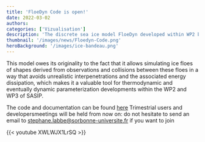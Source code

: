 ```yaml
---
title: 'FloeDyn Code is open!'
date: 2022-03-02
authors:
categories: ['Vizualisation']
description: 'The discrete sea ice model FloeDyn developed within WP2 by SASIP participants Stéphane Labbé, Quentin Jouet, Silouane De Reboul and Thai Phan is now open and available to users.'
thumbnail: '/images/news/Floedyn-Code.png'
heroBackground: '/images/ice-bandeau.png'
---
```


This model owes its originality to the fact that it allows simulating ice floes of shapes derived from observations and collisions between these floes in a way that avoids unrealistic interpenetrations and the associated energy dissipation, which makes it a valuable tool for thermodynamic and eventually dynamic parameterization developments within the WP2 and WP3 of SASIP.

The code and documentation can be found [here](https://github.com/FloeDynHub)
Trimestrial users and developersmeetings will be held from now on: do not hesitate to send an email to stephane.labbe@sorbonne-universite.fr if you want to join


{{< youtube XWLWJX1LrSQ  >}}   

